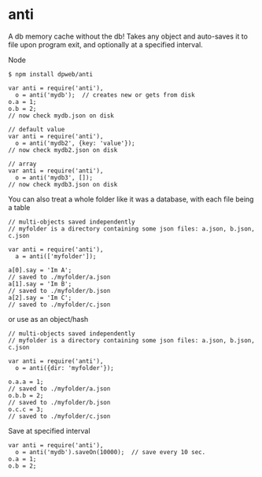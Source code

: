 anti
====

A db memory cache without the db!  Takes any object and auto-saves it to file upon program exit, and optionally at a specified interval.

Node
````
$ npm install dpweb/anti

var anti = require('anti'),
  o = anti('mydb');  // creates new or gets from disk
o.a = 1;
o.b = 2;
// now check mydb.json on disk

// default value
var anti = require('anti'),
  o = anti('mydb2', {key: 'value'});
// now check mydb2.json on disk

// array
var anti = require('anti'),
  o = anti('mydb3', []);
// now check mydb3.json on disk
````

You can also treat a whole folder like it was a database, with each file being a table
````
// multi-objects saved independently 
// myfolder is a directory containing some json files: a.json, b.json, c.json

var anti = require('anti'),
  a = anti(['myfolder']);

a[0].say = 'Im A';
// saved to ./myfolder/a.json
a[1].say = 'Im B';
// saved to ./myfolder/b.json
a[2].say = 'Im C';
// saved to ./myfolder/c.json
````

or use as an object/hash
````
// multi-objects saved independently 
// myfolder is a directory containing some json files: a.json, b.json, c.json

var anti = require('anti'),
  o = anti({dir: 'myfolder'});

o.a.a = 1;
// saved to ./myfolder/a.json
o.b.b = 2;
// saved to ./myfolder/b.json
o.c.c = 3;
// saved to ./myfolder/c.json
````

Save at specified interval
````
var anti = require('anti'),
  o = anti('mydb').saveOn(10000);  // save every 10 sec.
o.a = 1;
o.b = 2;
````